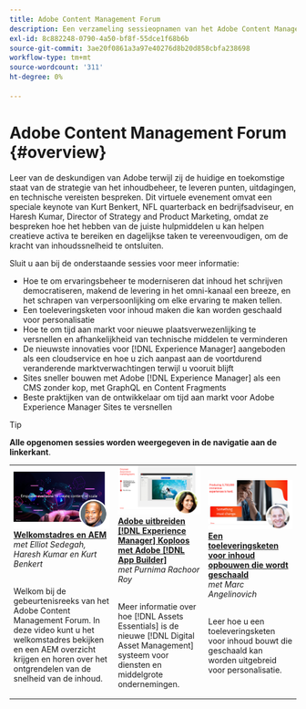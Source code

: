 ```yaml
---
title: Adobe Content Management Forum
description: Een verzameling sessieopnamen van het Adobe Content Management Forum
exl-id: 8c882248-0790-4a50-bf8f-55dce1f68b6b
source-git-commit: 3ae20f0861a3a97e40276d8b20d858cbfa238698
workflow-type: tm+mt
source-wordcount: '311'
ht-degree: 0%

---
```


# Adobe Content Management Forum {#overview}

Leer van de deskundigen van Adobe terwijl zij de huidige en toekomstige staat van de strategie van het inhoudbeheer, te leveren punten, uitdagingen, en technische vereisten bespreken. Dit virtuele evenement omvat een speciale keynote van Kurt Benkert, NFL quarterback en bedrijfsadviseur, en Haresh Kumar, Director of Strategy and Product Marketing, omdat ze bespreken hoe het hebben van de juiste hulpmiddelen u kan helpen creatieve activa te bereiken en dagelijkse taken te vereenvoudigen, om de kracht van inhoudssnelheid te ontsluiten.

Sluit u aan bij de onderstaande sessies voor meer informatie:

* Hoe te om ervaringsbeheer te moderniseren dat inhoud het schrijven democratiseren, makend de levering in het omni-kanaal een breeze, en het schrapen van verpersoonlijking om elke ervaring te maken tellen.
* Een toeleveringsketen voor inhoud maken die kan worden geschaald voor personalisatie
* Hoe te om tijd aan markt voor nieuwe plaatsverwezenlijking te versnellen en afhankelijkheid van technische middelen te verminderen
* De nieuwste innovaties voor [!DNL Experience Manager] aangeboden als een cloudservice en hoe u zich aanpast aan de voortdurend veranderende marktverwachtingen terwijl u vooruit blijft
* Sites sneller bouwen met Adobe [!DNL Experience Manager] als een CMS zonder kop, met GraphQL en Content Fragments
* Beste praktijken van de ontwikkelaar om tijd aan markt voor Adobe Experience Manager Sites te versnellen

>[!TIP]
>
>**Alle opgenomen sessies worden weergegeven in de navigatie aan de linkerkant**.

<table>
  <tr>
   <td>
      <a href="2022/welcome.md">
      <img alt="Welkomstadres en AEM" src="assets/welcome.png" >
      </a>
      <div>
         <a href="2022/welcome.md"><strong>Welkomstadres en AEM</strong></a>         
         <br/><em>met Elliot Sedegah, Haresh Kumar en Kurt Benkert</em>
      </div>
      <p>
        <br/>
         Welkom bij de gebeurtenisreeks van het Adobe Content Management Forum. In deze video kunt u het welkomstadres bekijken en een AEM overzicht krijgen en horen over het ontgrendelen van de snelheid van de inhoud.
      </p>
   </td>
   <td>
      <a href="2022/assets-for-all.md">
      <img alt="Elementen voor alles" src="assets/assets-for-all.png" >
      </a>
      <div>
         <a href="2022/assets-for-all.md"><strong>Adobe uitbreiden [!DNL Experience Manager] Koploos met Adobe [!DNL App Builder]</strong></a>         
         <br/><em>met Purnima Rachoor Roy</em>
      </div>
      <p>
        <br/>
          Meer informatie over hoe [!DNL Assets Essentials] is de nieuwe [!DNL Digital Asset Management] systeem voor diensten en middelgrote ondernemingen.
      </p>
   </td>
   <td>
      <a href="2022/supply-chain.md">
      <img alt="Een toeleveringsketen voor inhoud opbouwen die wordt geschaald" src="assets/supply-chain.png" />
      </a>
      <div>
         <a href="2022/supply-chain.md"><strong>Een toeleveringsketen voor inhoud opbouwen die wordt geschaald</strong></a>         
         <br/><em>met Marc Angelinovich</em>
      </div>
      <p>
        <br/>
         Leer hoe u een toeleveringsketen voor inhoud bouwt die geschaald kan worden uitgebreid voor personalisatie.
      </p>
   </td>
  </tr>
</table>
